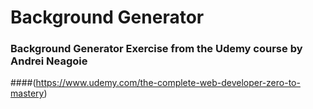 # Background Generator

### Background Generator Exercise from the Udemy course by Andrei Neagoie 
####(https://www.udemy.com/the-complete-web-developer-zero-to-mastery)
